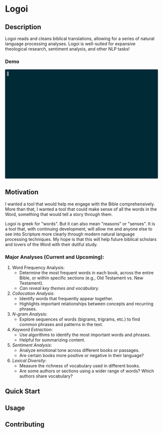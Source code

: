 # Logoi

## Description
Logoi reads and cleans biblical translations, allowing for a series of natural language processing analyses. Logoi is well-suited for expansive theological research, sentiment analysis, and other NLP tasks!

### Demo
![Demo of Logoi running in terminal](demo.gif)

## Motivation
I wanted a tool that would help me engage with the Bible comprehensively. More than that, I wanted a tool that could make sense of all the words in the Word, something that would tell a story through them.

Logoi is greek for "words". But it can also mean "reasons" or "senses". It is a tool that, with continuing development, will allow me and anyone else to see into Scripture more clearly through modern natural language processing techniques. My hope is that this will help future biblical scholars and lovers of the Word with their dutiful study.

### Major Analyses (Current and Upcoming):
1. Word Frequency Analysis:
    - Determine the most frequent words in each book, across the entire Bible, or within specific sections (e.g., Old Testament vs. New Testament). 
    - *Can reveal key themes and vocabulary.*
2. *Collocation Analysis*: 
    - Identify words that frequently appear together. 
    - Highlights important relationships between concepts and recurring phrases.
3. *N-gram Analysis*: 
    - Explore sequences of words (bigrams, trigrams, etc.) to find common phrases and patterns in the text.   
4. *Keyword Extraction*: 
    - Use algorithms to identify the most important words and phrases. 
    - Helpful for summarizing content.   
5. *Sentiment Analysis*: 
    - Analyze emotional tone across different books or passages. 
    - Are certain books more positive or negative in their language?   
6. *Lexical Diversity*: 
    - Measure the richness of vocabulary used in different books. 
    - Are some authors or sections using a wider range of words? Which authors share vocabulary?
    
## Quick Start

## Usage

## Contributing
